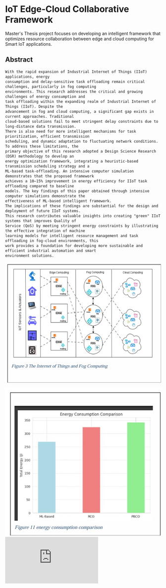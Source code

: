 # IoT Edge-Cloud Collaborative Framework
Master's Thesis project focuses on developing an intelligent framework that optimizes resource collaboration between edge and cloud computing for Smart IoT applications.

## Abstract
```
With the rapid expansion of Industrial Internet of Things (IIoT) applications, energy 
consumption and delay-sensitive task offloading remain critical challenges, particularly in fog computing 
environments. This research addresses the critical and growing challenges of energy consumption and 
task offloading within the expanding realm of Industrial Internet of Things (IIoT). Despite the 
advancement in fog and cloud computing, a significant gap exists in current approaches. Traditional 
cloud-based solutions fail to meet stringent delay constraints due to long-distance data transmission. 
There is also need for more intelligent mechanisms for task prioritization, efficient transmission 
scheduling, and dynamic adaptation to fluctuating network conditions. To address these limitations, the 
primary objective of this research adopted a Design Science Research (DSR) methodology to develop an 
energy optimization framework, integrating a heuristic-based transmission scheduling strategy and a 
ML-based task-offloading. An intensive computer simulation demonstrates that the proposed framework 
achieves a 10–15% improvement in energy efficiency for IIoT task offloading compared to baseline 
models. The key findings of this paper obtained through intensive computer simulations demonstrate the 
effectiveness of ML-based intelligent framework. 
The implications of these findings are substantial for the design and deployment of future IIoT systems. 
This research contributes valuable insights into creating "green" IIoT systems that improves Quality of 
Service (QoS) by meeting stringent energy constraints by illustrating the effective integration of machine 
learning models for intelligent resource management and task offloading in fog-cloud environments, this 
work provides a foundation for developing more sustainable and efficient industrial automation and smart 
environment solutions.
```

![IoT and Fog Computing](https://github.com/SJMcode/iot-edge-cloud-framework/blob/main/documents/IoT_fog.jpg)

![Energy comparison of ML_based approach and baseline algorithms](https://github.com/SJMcode/iot-edge-cloud-framework/blob/main/documents/Ml_based_approach.jpg)
![Thesis document](https://github.com/SJMcode/iot-edge-cloud-framework/blob/main/documents/Thesis-v1.5.pdf)

